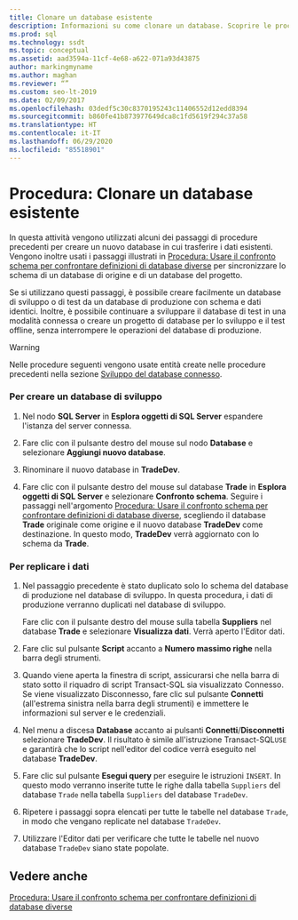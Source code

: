 ```yaml
---
title: Clonare un database esistente
description: Informazioni su come clonare un database. Scoprire le procedure per la creazione di un nuovo database, la duplicazione dello schema e la replica dei dati.
ms.prod: sql
ms.technology: ssdt
ms.topic: conceptual
ms.assetid: aad3594a-11cf-4e68-a622-071a93d43875
author: markingmyname
ms.author: maghan
ms.reviewer: “”
ms.custom: seo-lt-2019
ms.date: 02/09/2017
ms.openlocfilehash: 03dedf5c30c8370195243c11406552d12edd8394
ms.sourcegitcommit: b860fe41b873977649dca8c1fd5619f294c37a58
ms.translationtype: HT
ms.contentlocale: it-IT
ms.lasthandoff: 06/29/2020
ms.locfileid: "85518901"
---
```

# <a name="how-to-clone-an-existing-database"></a>Procedura: Clonare un database esistente

In questa attività vengono utilizzati alcuni dei passaggi di procedure precedenti per creare un nuovo database in cui trasferire i dati esistenti. Vengono inoltre usati i passaggi illustrati in [Procedura: Usare il confronto schema per confrontare definizioni di database diverse](../ssdt/how-to-use-schema-compare-to-compare-different-database-definitions.md) per sincronizzare lo schema di un database di origine e di un database del progetto.  
  
Se si utilizzano questi passaggi, è possibile creare facilmente un database di sviluppo o di test da un database di produzione con schema e dati identici. Inoltre, è possibile continuare a sviluppare il database di test in una modalità connessa o creare un progetto di database per lo sviluppo e il test offline, senza interrompere le operazioni del database di produzione.  
  
> [!WARNING]  
> Nelle procedure seguenti vengono usate entità create nelle procedure precedenti nella sezione [Sviluppo del database connesso](../ssdt/connected-database-development.md).  
  
### <a name="to-create-a-development-database"></a>Per creare un database di sviluppo  
  
1.  Nel nodo **SQL Server** in **Esplora oggetti di SQL Server** espandere l'istanza del server connessa.  
  
2.  Fare clic con il pulsante destro del mouse sul nodo **Database** e selezionare **Aggiungi nuovo database**.  
  
3.  Rinominare il nuovo database in **TradeDev**.  
  
4.  Fare clic con il pulsante destro del mouse sul database **Trade** in **Esplora oggetti di SQL Server** e selezionare **Confronto schema**. Seguire i passaggi nell'argomento [Procedura: Usare il confronto schema per confrontare definizioni di database diverse](../ssdt/how-to-use-schema-compare-to-compare-different-database-definitions.md), scegliendo il database **Trade** originale come origine e il nuovo database **TradeDev** come destinazione. In questo modo, **TradeDev** verrà aggiornato con lo schema da **Trade**.  
  
### <a name="to-replicate-data"></a>Per replicare i dati  
  
1.  Nel passaggio precedente è stato duplicato solo lo schema del database di produzione nel database di sviluppo. In questa procedura, i dati di produzione verranno duplicati nel database di sviluppo.  
  
    Fare clic con il pulsante destro del mouse sulla tabella **Suppliers** nel database **Trade** e selezionare **Visualizza dati**. Verrà aperto l'Editor dati.  
  
2.  Fare clic sul pulsante **Script** accanto a **Numero massimo righe** nella barra degli strumenti.  
  
3.  Quando viene aperta la finestra di script, assicurarsi che nella barra di stato sotto il riquadro di script Transact\-SQL sia visualizzato Connesso. Se viene visualizzato Disconnesso, fare clic sul pulsante **Connetti** (all'estrema sinistra nella barra degli strumenti) e immettere le informazioni sul server e le credenziali.  
  
4.  Nel menu a discesa **Database** accanto ai pulsanti **Connetti**/**Disconnetti** selezionare **TradeDev**. Il risultato è simile all'istruzione Transact\-SQL`USE` e garantirà che lo script nell'editor del codice verrà eseguito nel database **TradeDev**.  
  
5.  Fare clic sul pulsante **Esegui query** per eseguire le istruzioni `INSERT`. In questo modo verranno inserite tutte le righe dalla tabella `Suppliers` del database `Trade` nella tabella `Suppliers` del database `TradeDev`.  
  
6.  Ripetere i passaggi sopra elencati per tutte le tabelle nel database `Trade`, in modo che vengano replicate nel database `TradeDev`.  
  
7.  Utilizzare l'Editor dati per verificare che tutte le tabelle nel nuovo database `TradeDev` siano state popolate.  
  
## <a name="see-also"></a>Vedere anche  
[Procedura: Usare il confronto schema per confrontare definizioni di database diverse](../ssdt/how-to-use-schema-compare-to-compare-different-database-definitions.md)  
  
